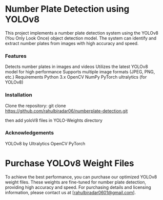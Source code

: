 <h1>Number Plate Detection using YOLOv8</h1>

This project implements a number plate detection system using the YOLOv8 (You Only Look Once) object detection model. The system can identify and extract number plates from images with high accuracy and speed.

<h3>Features</h3>
Detects number plates in images and videos
Utilizes the latest YOLOv8 model for high performance
Supports multiple image formats (JPEG, PNG, etc.)
Requirements
Python 3.x
OpenCV
NumPy
PyTorch
ultralytics (for YOLOv8)

<h3>Installation</h3>

Clone the repository:  git clone https://github.com/rahulbiradar06/numberplate-detection.git

then add yoloV8 files in YOLO-Weights directory

<h3>Acknowledgements</h3>
YOLOv8 by Ultralytics
OpenCV
PyTorch

<h1>Purchase YOLOv8 Weight Files</h1>

To achieve the best performance, you can purchase our optimized YOLOv8 weight files. 
These weights are fine-tuned for number plate detection, providing high accuracy and 
speed. For purchasing details and licensing information, please contact us at [rahulbiradar0601@gmail.com].
